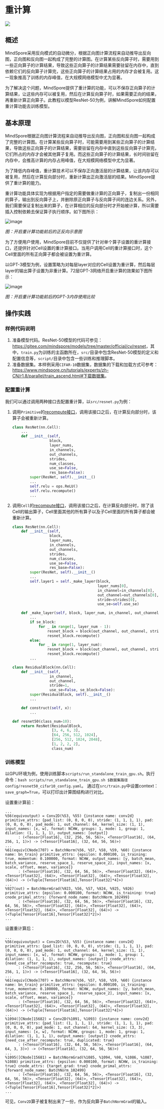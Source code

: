 # 重计算

<a href="https://gitee.com/mindspore/docs/blob/r1.8/tutorials/experts/source_zh_cn/parallel/recompute.md" target="_blank"><img src="https://mindspore-website.obs.cn-north-4.myhuaweicloud.com/website-images/master/resource/_static/logo_source.png"></a>

## 概述

MindSpore采用反向模式的自动微分，根据正向图计算流程来自动推导出反向图，正向图和反向图一起构成了完整的计算图。在计算某些反向算子时，需要用到一些正向算子的计算结果，导致这些正向算子的计算结果需要驻留在内存中，直到依赖它们的反向算子计算完，这些正向算子的计算结果占用的内存才会被复用。这一现象推高了训练的内存峰值，在大规模网络模型中尤为显著。

为了解决这个问题，MindSpore提供了重计算的功能，可以不保存正向算子的计算结果，让这些内存可以被复用，然后在计算反向算子时，如果需要正向的结果，再重新计算正向算子。此教程以模型ResNet-50为例，讲解MindSpore如何配置重计算功能去训练模型。

## 基本原理

MindSpore根据正向图计算流程来自动推导出反向图，正向图和反向图一起构成了完整的计算图。在计算某些反向算子时，可能需要用到某些正向算子的计算结果，导致这些正向算子的计算结果，需要驻留在内存中直到这些反向算子计算完，它们所占的内存才会被其他算子复用。而这些正向算子的计算结果，长时间驻留在内存中，会推高计算的内存占用峰值，在大规模网络模型中尤为显著。

为了降低内存峰值，重计算技术可以不保存正向激活层的计算结果，让该内存可以被复用，然后在计算反向部分时，重新计算出正向激活层的结果。MindSpore提供了重计算的能力。

重计算功能具体实现为根据用户指定的需要做重计算的正向算子，复制出一份相同的算子，输出到反向算子上，并删除原正向算子与反向算子间的连边关系。另外，我们需要保证复制出来的算子，在计算相应的反向部分时才开始被计算，所以需要插入控制依赖去保证算子执行顺序。如下图所示：

![image](images/recompute_image_0_zh.png)

*图：开启重计算功能前后的正反向示意图*

为了方便用户使用，MindSpore目前不仅提供了针对单个算子设置的重计算接口，还提供针对Cell设置的重计算接口。当用户调用Cell的重计算接口时，这个Cell里面的所有正向算子都会被设置为重计算。

以GPT-3模型为例，设置策略为对每层layer对应的Cell设置为重计算，然后每层layer的输出算子设置为非重计算。72层GPT-3网络开启重计算的效果如下图所示：

![image](images/recompute_image_1_zh.png)

*图：开启重计算功能前后的GPT-3内存使用比较*

## 操作实践

### 样例代码说明

1. 准备模型代码。ResNet-50模型的代码可参见：<https://gitee.com/mindspore/models/tree/master/official/cv/resnet>，其中，`train.py`为训练的主函数所在，`src/`目录中包含ResNet-50模型的定义和配置信息等，`script/`目录中包含一些训练和推理脚本。
2. 准备数据集。本样例采用`CIFAR-10`数据集，数据集的下载和加载方式可参考：<https://www.mindspore.cn/tutorials/experts/zh-CN/r1.8/parallel/train_ascend.html#下载数据集>。

### 配置重计算

我们可以通过调用两种接口去配置重计算，以`src/resnet.py`为例：

1. 调用`Primitive`的[recompute接口](https://www.mindspore.cn/docs/zh-CN/r1.8/api_python/ops/mindspore.ops.Primitive.html#mindspore.ops.Primitive.recompute)，调用该接口之后，在计算反向部分时，该算子会被重新计算。

   ```python
   class ResNet(nn.Cell):
       ...
       def __init__(self,
                    block,
                    layer_nums,
                    in_channels,
                    out_channels,
                    strides,
                    num_classes,
                    use_se=False,
                    res_base=False):
           super(ResNet, self).__init__()
           ...
           self.relu = ops.ReLU()
           self.relu.recompute()
           ...
   ```

2. 调用`Cell`的[recompute接口](https://www.mindspore.cn/docs/zh-CN/r1.8/api_python/nn/mindspore.nn.Cell.html#mindspore.nn.Cell.recompute)，调用该接口之后，在计算反向部分时，除了该Cell的输出算子，Cell里面其他的所有算子以及子Cell里面的所有算子都会被重新计算。

   ```python
   class ResNet(nn.Cell):
       def __init__(self,
                    block,
                    layer_nums,
                    in_channels,
                    out_channels,
                    strides,
                    num_classes,
                    use_se=False,
                    res_base=False):
           super(ResNet, self).__init__()
           ...
           self.layer1 = self._make_layer(block,
                                          layer_nums[0],
                                          in_channel=in_channels[0],
                                          out_channel=out_channels[0],
                                          stride=strides[0],
                                          use_se=self.use_se)

       def _make_layer(self, block, layer_num, in_channel, out_channel, stride, use_se=False, se_block=False):
           ...
           if se_block:
               for _ in range(1, layer_num - 1):
                   resnet_block = block(out_channel, out_channel, stride=1, use_se=use_se)
                   resnet_block.recompute()
           else:
               for _ in range(1, layer_num):
                   resnet_block = block(out_channel, out_channel, stride=1, use_se=use_se)
                   resnet_block.recompute()
           ...

   class ResidualBlock(nn.Cell):
       def __init__(self,
                    in_channel,
                    out_channel,
                    stride=1,
                    use_se=False, se_block=False):
           super(ResidualBlock, self).__init__()
           ...

       def construct(self, x):
           ...

   def resnet50(class_num=10):
       return ResNet(ResidualBlock,
                     [3, 4, 6, 3],
                     [64, 256, 512, 1024],
                     [256, 512, 1024, 2048],
                     [1, 2, 2, 2],
                     class_num)
   ```

### 训练模型

以GPU环境为例，使用训练脚本`scripts/run_standalone_train_gpu.sh`。执行命令：`bash scripts/run_standalone_train_gpu.sh $数据集路径 config/resnet50_cifar10_config.yaml`。
通过在`src/train.py`中设置context：`save_graph=True`，可以打印出计算图结构进行对比。

设置重计算前：

```text
...
%56(equivoutput) = Conv2D(%53, %55) {instance name: conv2d} primitive_attrs: {pad_list: (0, 0, 0, 0), stride: (1, 1, 1, 1), pad: (0, 0, 0, 0), pad_mode: 1, out_channel: 64, kernel_size: (1, 1), input_names: [x, w], format: NCHW, groups: 1, mode: 1, group: 1, dilation: (1, 1, 1, 1), output_names: [output]}
      : (<Tensor[Float16], (32, 256, 56, 56)>, <Tensor[Float16], (64, 256, 1, 1)>) -> (<Tensor[Float16], (32, 64, 56, 56)>)
...
%61(equiv[CNode]707) = BatchNorm(%56, %57, %58, %59, %60) {instance name: bn_train} primitive_attrs: {epsilon: 0.000100, is_training: true, momentum: 0.100000, format: NCHW, output_names: [y, batch_mean, batch_variance, reserve_space_1, reserve_space_2], input_names: [x, scale, offset, mean, variance]}
      : (<Tensor[Float16], (32, 64, 56, 56)>, <Tensor[Float32], (64)>, <Tensor[Float32], (64)>, <Tensor[Float32], (64)>, <Tensor[Float32], (64)>) -> (<Tuple[Tensor[Float16],Tensor[Float32]*4]>)
...
%927(out) = BatchNormGrad(%923, %56, %57, %924, %925, %926) primitive_attrs: {epsilon: 0.000100, format: NCHW, is_training: true} cnode_primal_attrs: {forward_node_name: BatchNorm_102499}
      : (<Tensor[Float16], (32, 64, 56, 56)>, <Tensor[Float16], (32, 64, 56, 56)>, <Tensor[Float32], (64)>, <Tensor[Float32], (64)>, <Tensor[Float32], (64)>, <Tensor[Float32], (64)>) -> (<Tuple[Tensor[Float16],Tensor[Float32]*2]>)
...
```

设置重计算后：

```text
...
%56(equivoutput) = Conv2D(%53, %55) {instance name: conv2d} primitive_attrs: {pad_list: (0, 0, 0, 0), stride: (1, 1, 1, 1), pad: (0, 0, 0, 0), pad_mode: 1, out_channel: 64, kernel_size: (1, 1), input_names: [x, w], format: NCHW, groups: 1, mode: 1, group: 1, dilation: (1, 1, 1, 1), output_names: [output]} cnode_attrs: {need_cse_after_recompute: true, recompute: true}
      : (<Tensor[Float16], (32, 256, 56, 56)>, <Tensor[Float16], (64, 256, 1, 1)>) -> (<Tensor[Float16], (32, 64, 56, 56)>)
...
%61(equiv[CNode]707) = BatchNorm(%56, %57, %58, %59, %60) {instance name: bn_train} primitive_attrs: {epsilon: 0.000100, is_training: true, momentum: 0.100000, format: NCHW, output_names: [y, batch_mean, batch_variance, reserve_space_1, reserve_space_2], input_names: [x, scale, offset, mean, variance]}
      : (<Tensor[Float16], (32, 64, 56, 56)>, <Tensor[Float32], (64)>, <Tensor[Float32], (64)>, <Tensor[Float32], (64)>, <Tensor[Float32], (64)>) -> (<Tuple[Tensor[Float16],Tensor[Float32]*4]>)
...
%1094([CNode]15682) = Conv2D(%1091, %1093) {instance name: conv2d} primitive_attrs: {pad_list: (1, 1, 1, 1), stride: (1, 1, 1, 1), pad: (0, 0, 0, 0), pad_mode: 1, out_channel: 64, kernel_size: (3, 3), input_names: [x, w], format: NCHW, groups: 1, mode: 1, group: 1, dilation: (1, 1, 1, 1), output_names: [output]} cnode_attrs: {need_cse_after_recompute: true, duplicated: true}
      : (<Tensor[Float16], (32, 64, 56, 56)>, <Tensor[Float16], (64, 64, 3, 3)>) -> (<Tensor[Float16], (32, 64, 56, 56)>)
...
%1095([CNode]15681) = BatchNormGrad(%1085, %1094, %98, %1086, %1087, %1088) primitive_attrs: {epsilon: 0.000100, format: NCHW, is_training: true} cnode_attrs: {target_grad: true} cnode_primal_attrs: {forward_node_name: BatchNorm_102499}
      : (<Tensor[Float16], (32, 64, 56, 56)>, <Tensor[Float16], (32, 64, 56, 56)>, <Tensor[Float32], (64)>, <Tensor[Float32], (64)>, <Tensor[Float32], (64)>, <Tensor[Float32], (64)>) -> (<Tuple[Tensor[Float16],Tensor[Float32]*2]>)
...
```

可见，`Conv2D`算子被复制出来了一份，作为反向算子`BatchNormGrad`的输入。
